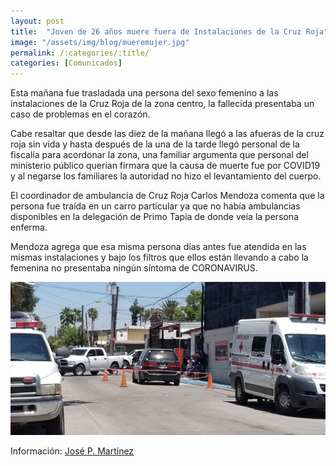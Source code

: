 ```yaml
---
layout: post
title:  "Joven de 26 años muere fuera de Instalaciones de la Cruz Roja"
image: "/assets/img/blog/mueremujer.jpg"
permalink: /:categories/:title/
categories: [Comunicados]
---
```


Esta mañana fue trasladada  una persona del sexo femenino a las instalaciones de la Cruz Roja de la zona centro, la fallecida presentaba un caso de problemas en el corazón.


Cabe resaltar que desde las diez de la mañana llegó a las afueras de la cruz roja sin vida y hasta después de la una de la tarde llegó personal de la fiscalía para acordonar la zona, una familiar argumenta que personal del ministerio público  querían  firmara que la causa de  muerte fue por COVID19 y al negarse los familiares la autoridad no hizo el levantamiento del cuerpo.

El coordinador de ambulancia de Cruz Roja Carlos Mendoza comenta que la persona fue traída en un carro particular ya que no había ambulancias disponibles en la delegación de Primo Tapia de donde veía la persona enferma.

Mendoza agrega que esa misma persona días antes fue atendida en las mismas instalaciones y bajo los filtros que ellos están llevando a cabo la femenina no presentaba ningún síntoma de CORONAVIRUS.

<img src="/assets/img/blog/cruzroja.jpg" class="img-fluid" alt="Responsive image">


Información: [José P. Martínez](https://www.facebook.com/CNRDEPORTES)
